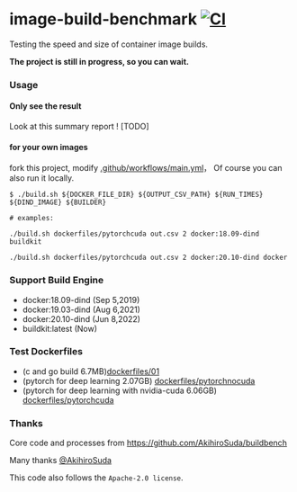 # image-build-benchmark [![CI](https://github.com/arcosx/image-build-benchmark/actions/workflows/main.yml/badge.svg)](https://github.com/arcosx/image-build-benchmark/actions/workflows/main.yml)

Testing the speed and size of container image builds.

**The project is still in progress, so you can wait.**


### Usage

#### Only see the result
Look at this summary report ! [TODO]


#### for your own images
fork this project, modify [.github/workflows/main.yml](.github/workflows/main.yml)，
Of course you can also run it locally.

```shell
$ ./build.sh ${DOCKER_FILE_DIR} ${OUTPUT_CSV_PATH} ${RUN_TIMES} ${DIND_IMAGE} ${BUILDER}

# examples:

./build.sh dockerfiles/pytorchcuda out.csv 2 docker:18.09-dind buildkit

./build.sh dockerfiles/pytorchcuda out.csv 2 docker:20.10-dind docker
```

### Support Build Engine
* docker:18.09-dind (Sep 5,2019)
* docker:19.03-dind (Aug 6,2021)
* docker:20.10-dind (Jun 8,2022)
* buildkit:latest   (Now)

### Test Dockerfiles
* (c and go build 6.7MB)[dockerfiles/01](./dockerfiles/01/Dockerfile)
* (pytorch for deep learning 2.07GB) [dockerfiles/pytorchnocuda](./dockerfiles/pytorchnocuda/Dockerfile)
* (pytorch for deep learning with nvidia-cuda  6.06GB) [dockerfiles/pytorchcuda](./dockerfiles/pytorchcuda/Dockerfile)


### Thanks

Core code and processes from https://github.com/AkihiroSuda/buildbench 

Many thanks [@AkihiroSuda](https://github.com/AkihiroSuda)

This code also follows the `Apache-2.0 license`.
